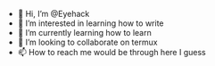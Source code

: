 - 👋 Hi, I’m @Eyehack
- 👀 I’m interested in learning how to write
- 🌱 I’m currently learning how to learn
- 💞️ I’m looking to collaborate on termux
- 📫 How to reach me would be through here I guess

<!---
Eyehack/Eyehack is a ✨ special ✨ repository because its `README.md` (this file) appears on your GitHub profile.
You can click the Preview link to take a look at your changes.
--->
